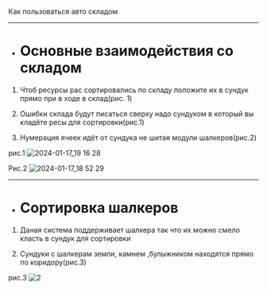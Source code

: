 Как пользоваться авто складом
_____________
+ # **Основные взаимодействия со складом**

1. Чтоб ресурсы рас сортировались по складу положите их в сундук прямо при в ходе в склад(рис. 1)



2. Ошибки склада будут писаться сверху надо сундуком в который вы кладёте ресы для сортировки(рис.1)

3. Нумерация ячеек идёт от сундука не шитая модули шалкеров(рис.2)

рис.1
![2024-01-17_19 16 28](https://github.com/Asphalt228i/cklad_pravila_buba-/assets/98819672/dd8c5d38-242c-41b3-9812-c1c344436d5b)


Рис.2
![2024-01-17_18 52 29](https://github.com/Asphalt228i/cklad_pravila_buba-/assets/98819672/f58690f4-b778-4402-adc8-a211ca62f2f3)
_________
+ # **Сортировка шалкеров**
1. Даная система поддерживает шалкера так что их можно смело класть в сундук для сортировки


2. Сундуки с шалкерам земли, камнем ,булыжником находятся прямо по коридору(рис.3)
   
рис.3 
![2](https://github.com/Asphalt228i/cklad_pravila_buba-/assets/98819672/5208d3a5-2bd6-489a-b100-1097e5b9fe9d)
